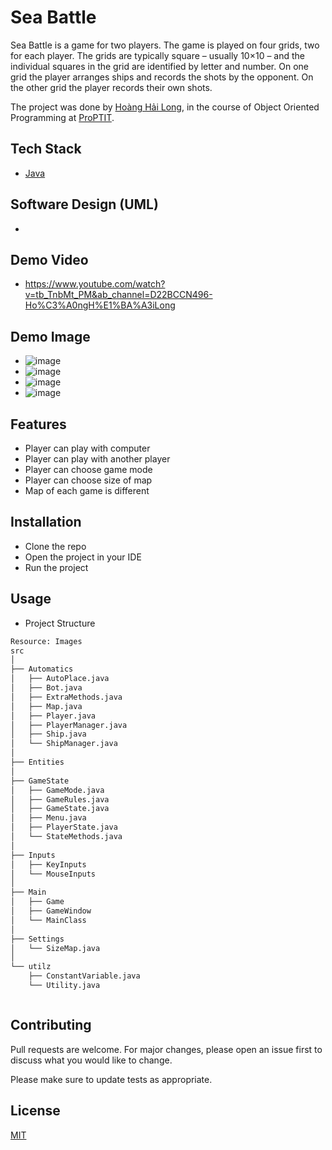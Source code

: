 # Sea Battle

Sea Battle is a game for two players. The game is played on four grids, two for each player. The grids are typically square – usually 10×10 – and the individual squares in the grid are identified by letter and number. On one grid the player arranges ships and records the shots by the opponent. On the other grid the player records their own shots.

The project was done by [Hoàng Hải Long]((https://github.com/long20102004)), in the course of Object Oriented Programming at [ProPTIT](https://proptit.com/).


## Tech Stack

- [Java](https://www.java.com/en/) 


## Software Design (UML)

- 

## Demo Video

- https://www.youtube.com/watch?v=tb_TnbMt_PM&ab_channel=D22BCCN496-Ho%C3%A0ngH%E1%BA%A3iLong

## Demo Image

- ![image](https://github.com/long20102004/Mid-Practice-ProPTIT/assets/99398806/5fc7626b-51ec-4216-b574-c9d953287d71)
- ![image](https://github.com/long20102004/Mid-Practice-ProPTIT/assets/99398806/f5d25c0c-4d18-4230-96d6-85317cd6c059)
- ![image](https://github.com/long20102004/Mid-Practice-ProPTIT/assets/99398806/da75bfdc-3c3e-40bb-bf2f-1fd1a72813ef)
- ![image](https://github.com/long20102004/Mid-Practice-ProPTIT/assets/99398806/fbb5d70b-a6d5-452a-888b-b8a30520e0e3)





## Features

- Player can play with computer
- Player can play with another player
- Player can choose game mode
- Player can choose size of map
- Map of each game is different

## Installation

- Clone the repo
- Open the project in your IDE
- Run the project


## Usage

- Project Structure

```bash
Resource: Images
src
│
├── Automatics
│   ├── AutoPlace.java
│   ├── Bot.java
│   ├── ExtraMethods.java
│   ├── Map.java
│   ├── Player.java
│   ├── PlayerManager.java
│   ├── Ship.java
│   └── ShipManager.java
│
├── Entities
│
├── GameState
│   ├── GameMode.java
│   ├── GameRules.java
│   ├── GameState.java
│   ├── Menu.java
│   ├── PlayerState.java
│   └── StateMethods.java
│
├── Inputs
│   ├── KeyInputs
│   └── MouseInputs
│
├── Main
│   ├── Game
│   ├── GameWindow
│   └── MainClass
│
├── Settings
│   └── SizeMap.java
│
└── utilz
    ├── ConstantVariable.java
    └── Utility.java



```

## Contributing

Pull requests are welcome. For major changes, please open an issue first
to discuss what you would like to change.

Please make sure to update tests as appropriate.

## License

[MIT](https://choosealicense.com/licenses/mit/)
